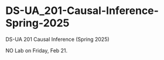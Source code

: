 # DS-UA_201-Causal-Inference-Spring-2025
DS-UA 201 Causal Inference (Spring 2025)


NO Lab on Friday, Feb 21.

